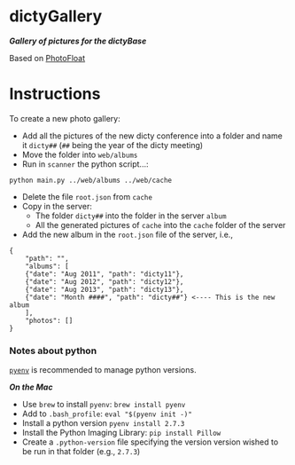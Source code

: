 dictyGallery
============

***Gallery of pictures for the dictyBase***

Based on [PhotoFloat](https://github.com/zx2c4/PhotoFloat)

# Instructions

To create a new photo gallery:

* Add all the pictures of the new dicty conference into a folder and name it `dicty##` (`##` being the year of the dicty meeting)
* Move the folder into `web/albums`
* Run in `scanner` the python script...:

```
python main.py ../web/albums ../web/cache
```

* Delete the file `root.json` from `cache`
* Copy in the server:
	* The folder `dicty##` into the folder in the server `album`
	* All the generated pictures of `cache` into the `cache` folder of the server
* Add the new album in the `root.json` file of the server, i.e.,

```
{
	"path": "", 
	"albums": [
	{"date": "Aug 2011", "path": "dicty11"},
	{"date": "Aug 2012", "path": "dicty12"}, 
	{"date": "Aug 2013", "path": "dicty13"},
	{"date": "Month ####", "path": "dicty##"} <---- This is the new album
	], 
	"photos": []
}
```


### Notes about python

[`pyenv`](https://github.com/yyuu/pyenv) is recommended to manage python versions. 

***On the Mac***

* Use `brew` to install `pyenv`: `brew install pyenv`
* Add to `.bash_profile`: `eval "$(pyenv init -)"`
* Install a python version `pyenv install 2.7.3`
* Install the Python Imaging Library: `pip install Pillow`
* Create a `.python-version` file specifying the version version wished to be run in that folder (e.g., `2.7.3`)

